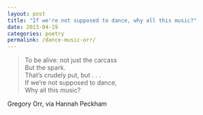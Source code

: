 ```yaml
---
layout: post
title: "If we're not supposed to dance, why all this music?"
date: 2013-04-19
categories: poetry
permalink: /dance-music-orr/
---
```


> To be alive: not just the carcass    
> But the spark.    
> That’s crudely put, but . . .        
> If we’re not supposed to dance,    
> Why all this music?

Gregory Orr, via Hannah Peckham